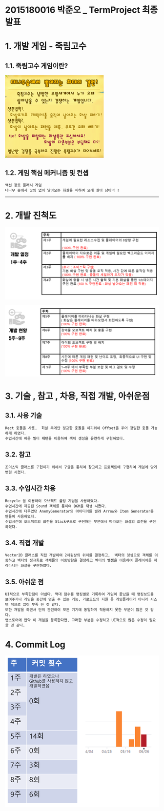 # 2015180016 박준오 _ TermProject 최종 발표

# 1. 개발 게임 - 죽림고수
## 1.1. 죽림고수 게임이란?
![image-20210331172323527](./Img/image-20210331172323527.png)

## 1.2. 게임 핵심 메커니즘 및 컨셉

```
액션 장르 플래시 게임
대나무 숲에서 끊임 없이 날아오는 화살을 피하여 오래 살아 남아라 ! 
```


****
# 2. 개발 진척도


![1](./Img/F_1.PNG)

![2](./Img/F_2.PNG)

# 3.  기술 , 참고 , 차용, 직접 개발, 아쉬운점

## 3.1.  사용 기술

```
Rect 충돌을 사용,  화살 촉에만 정교한 충돌을 하기위해 Offset을 주어 정밀한 충돌 가능하게 하였다.
수업시간에 배운 빌더 패턴을 이용하여 객체 생성을 유연하게 구현하였다.
```

## 3.2. 참고

```
조이스틱 클래스를 구현하기 위해서 구글을 통하여 참고하고 프로젝트에 구현하여 게임에 맞게 변형 시켰다.
```

## 3.3. 수업시간 차용

```
Recycle 을 이용하여 오브젝트 풀링 기법을 사용하였다.
수업시간에 제공된 Sound 객체를 통하여 BGM을 재생 시켰다.
수업시간에 다루었던 AnemyGenerator의 아이디어를 빌려 Arrow와 Item Generator를 만들어 사용하였다.
수업시간에 오브젝트의 회전을 Stack구조로 구현하는 부분에서 따라오는 화살의 회전을 구현하였다.
```

## 3.4. 직접 개발

```
Vector2D 클래스를 직접 개발하여 2차원상의 위치를 결정하고,  벡터의 덧셈으로 객체를 이동하고 벡터의 정규화로 객체들의 이동방향을 결정하고 벡터의 뺄셈을 이용하여 플레이어를 따라다니는 화살을 구현하였다.
```

## 3.5. 아쉬운 점

```
UI적으로 부족한점이 아쉽다. 역대 점수를 랭킹별로 기록하여 게임이 끝났을 때 랭킹보드를 보여주거나 게임을 중간에 멈출 수 있는 기능, 가로모드의 지원 등 게임플레이가 아니라 시스템 적으로 많이 부족 한 것 같다.
또한 개발을 하면서 단위 관련하여 모든 기기에 동일하게 적용하지 못한 부분이 많은 것 같다.
앱스토어에 만약 이 게임을 등록한다면, 그러한 부분을 수정하고 UI적으로 많은 수정이 필요할 것 같다.

```

# 

# 4.  Commit Log

![4](./Img/F_3.PNG)